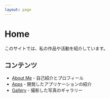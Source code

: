 ```yaml
---
layout: page
---
```


# Home

このサイトでは、私の作品や活動を紹介しています。

## コンテンツ

- [About Me](/about/) - 自己紹介とプロフィール
- [Apps](/apps/) - 開発したアプリケーションの紹介
- [Gallery](/gallery/) - 撮影した写真のギャラリー

